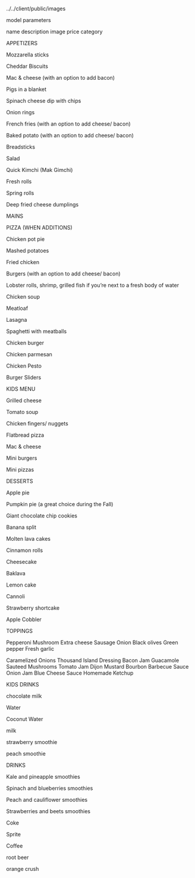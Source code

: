 ../../client/public/images

model parameters

name
description
image
price
category

APPETIZERS


Mozzarella sticks

Cheddar Biscuits

Mac & cheese (with an option to add bacon)

Pigs in a blanket

Spinach cheese dip with chips

Onion rings

French fries (with an option to add cheese/ bacon)

Baked potato (with an option to add cheese/ bacon)

Breadsticks

Salad

Quick Kimchi (Mak Gimchi)

Fresh rolls

Spring rolls

Deep fried cheese dumplings





MAINS

PIZZA (WHEN ADDITIONS)


Chicken pot pie

Mashed potatoes

Fried chicken

Burgers (with an option to add cheese/ bacon)

Lobster rolls, shrimp, grilled fish if you’re next to a fresh body of water

Chicken soup

Meatloaf

Lasagna

Spaghetti with meatballs

Chicken burger

Chicken parmesan

Chicken Pesto

Burger Sliders



KIDS MENU



Grilled cheese

Tomato soup

Chicken fingers/ nuggets

Flatbread pizza

Mac & cheese

Mini burgers

Mini pizzas


DESSERTS


Apple pie

Pumpkin pie (a great choice during the Fall)

Giant chocolate chip cookies

Banana split

Molten lava cakes

Cinnamon rolls

Cheesecake

Baklava

Lemon cake

Cannoli

Strawberry shortcake

Apple Cobbler


TOPPINGS

Pepperoni
Mushroom
Extra cheese
Sausage
Onion
Black olives
Green pepper
Fresh garlic

Caramelized Onions
Thousand Island Dressing
Bacon Jam
Guacamole
Sauteed Mushrooms
Tomato Jam
Dijon Mustard
Bourbon Barbecue Sauce
Onion Jam
Blue Cheese Sauce
Homemade Ketchup



KIDS DRINKS

chocolate milk

Water

Coconut Water

milk

strawberry smoothie

peach smoothie


DRINKS

Kale and pineapple smoothies

Spinach and blueberries smoothies

Peach and cauliflower smoothies

Strawberries and beets smoothies

Coke

Sprite

Coffee

root beer

orange crush

